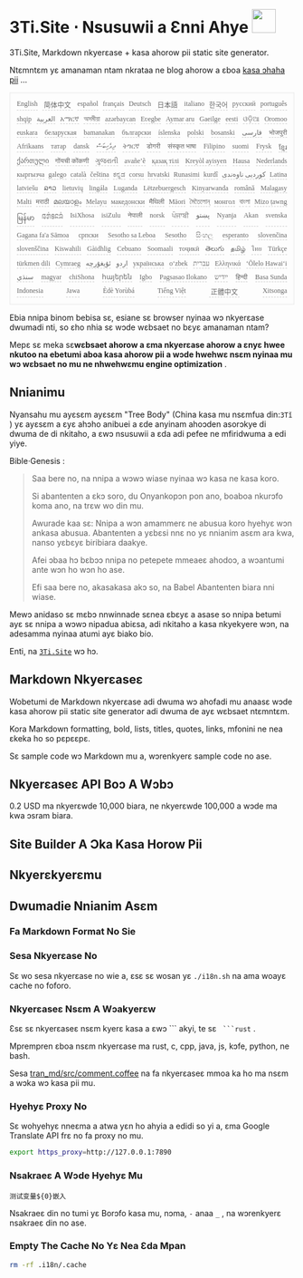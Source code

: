 <h1 style="justify-content:space-between">3Ti.Site ⋅ Nsusuwii a Ɛnni Ahye <img src="//i-01.eu.org/3Ti/logo.svg" style="user-select:none;margin-top:-1px;width:42px"></h1>

3Ti.Site, Markdown nkyerɛase + kasa ahorow pii static site generator.

Ntɛmntɛm yɛ amanaman ntam nkrataa ne blog ahorow a ɛboa [kasa ɔhaha pii](https://github.com/i18n-site/node/blob/main/lang/src/index.js) ...

<pre class="langli" style="display:flex;flex-wrap:wrap;background:transparent;border:1px solid #eee;font-size:12px;box-shadow:0 0 3px inset #eee;padding:12px 5px 4px 12px;justify-content:space-between;"><style>pre.langli i{font-weight:300;font-family:s;margin-right:7px;margin-bottom:8px;font-style:normal;color:#666;border-bottom:1px dashed #ccc;}</style><i>English</i><i> 简体中文 </i><i>español</i><i>français</i><i>Deutsch</i><i> 日本語 </i><i>italiano</i><i>한국어</i><i>русский</i><i>português</i><i>shqip</i><i>‫العربية‬</i><i>አማርኛ</i><i>অসমীয়া</i><i>azərbaycan</i><i>Eʋegbe</i><i>Aymar aru</i><i>Gaeilge</i><i>eesti</i><i>ଓଡ଼ିଆ</i><i>Oromoo</i><i>euskara</i><i>беларуская</i><i>bamanakan</i><i>български</i><i>íslenska</i><i>polski</i><i>bosanski</i><i>‫فارسی‬</i><i>भोजपुरी</i><i>Afrikaans</i><i>татар</i><i>dansk</i><i>‫ދިވެހިބަސް‬</i><i>ትግርኛ</i><i>डोगरी</i><i>संस्कृत भाषा</i><i>Filipino</i><i>suomi</i><i>Frysk</i><i>ខ្មែរ</i><i>ქართული</i><i>गोंयची कोंकणी</i><i>ગુજરાતી</i><i>avañe’ẽ</i><i>қазақ тілі</i><i>Kreyòl ayisyen</i><i>Hausa</i><i>Nederlands</i><i>кыргызча</i><i>galego</i><i>català</i><i>čeština</i><i>ಕನ್ನಡ</i><i>corsu</i><i>hrvatski</i><i>Runasimi</i><i>kurdî</i><i>‫کوردیی ناوەندی‬</i><i>Latina</i><i>latviešu</i><i>ລາວ</i><i>lietuvių</i><i>lingála</i><i>Luganda</i><i>Lëtzebuergesch</i><i>Kinyarwanda</i><i>română</i><i>Malagasy</i><i>Malti</i><i>मराठी</i><i>മലയാളം</i><i>Melayu</i><i>македонски</i><i>मैथिली</i><i>Māori</i><i>মৈতৈলোন্</i><i>монгол</i><i>বাংলা</i><i>Mizo ṭawng</i><i>မြန်မာ</i><i>𞄀𞄄𞄰𞄩𞄍𞄜𞄰</i><i>IsiXhosa</i><i>isiZulu</i><i>नेपाली</i><i>norsk</i><i>ਪੰਜਾਬੀ</i><i>‫پښتو‬</i><i>Nyanja</i><i>Akan</i><i>svenska</i><i>Gagana fa'a Sāmoa</i><i>српски</i><i>Sesotho sa Leboa</i><i>Sesotho</i><i>සිංහල</i><i>esperanto</i><i>slovenčina</i><i>slovenščina</i><i>Kiswahili</i><i>Gàidhlig</i><i>Cebuano</i><i>Soomaali</i><i>тоҷикӣ</i><i>తెలుగు</i><i>தமிழ்</i><i>ไทย</i><i>Türkçe</i><i>türkmen dili</i><i>Cymraeg</i><i>‫ئۇيغۇرچە‬</i><i>‫اردو‬</i><i>українська</i><i>o‘zbek</i><i>‫עברית‬</i><i>Ελληνικά</i><i>ʻŌlelo Hawaiʻi</i><i>‫سنڌي‬</i><i>magyar</i><i>chiShona</i><i>հայերեն</i><i>Igbo</i><i>Pagsasao Ilokano</i><i>‫ייִדיש‬</i><i>हिन्दी</i><i>Basa Sunda</i><i>Indonesia</i><i>Jawa</i><i>Èdè Yorùbá</i><i>Tiếng Việt</i><i> 正體中文 </i><i>Xitsonga</i></pre>

Ebia nnipa binom bebisa sɛ, esiane sɛ browser nyinaa wɔ nkyerɛase dwumadi nti, so ɛho nhia sɛ wɔde wɛbsaet no bɛyɛ amanaman ntam?

Mepɛ sɛ meka sɛ**wɛbsaet ahorow a ɛma nkyerɛase ahorow a ɛnyɛ hwee nkutoo na ebetumi aboa kasa ahorow pii a wɔde hwehwɛ nsɛm nyinaa mu wɔ wɛbsaet no mu ne nhwehwɛmu engine optimization** .

## Nnianimu

Nyansahu mu ayɛsɛm ayɛsɛm &quot;Tree Body&quot; (China kasa mu nsɛmfua din:`3Tǐ` ) yɛ ayɛsɛm a ɛyɛ ahɔho anibuei a ɛde anyinam ahoɔden asorɔkye di dwuma de di nkitaho, a ɛwɔ nsusuwii a ɛda adi pefee ne mfiridwuma a edi yiye.

Bible·Genesis :

> Saa bere no, na nnipa a wɔwɔ wiase nyinaa wɔ kasa ne kasa koro.
>
> Si abantenten a ɛkɔ soro, du Onyankopɔn pon ano, boaboa nkurɔfo koma ano, na trɛw wo din mu.
>
> Awurade kaa sɛ: Nnipa a wɔn amammerɛ ne abusua koro hyehyɛ wɔn ankasa abusua. Abantenten a yɛbɛsi nnɛ no yɛ nnianim asɛm ara kwa, nanso yɛbɛyɛ biribiara daakye.
>
> Afei ɔbaa hɔ bɛbɔɔ nnipa no petepete mmeaeɛ ahodoɔ, a wɔantumi ante wɔn ho wɔn ho ase.
>
> Efi saa bere no, akasakasa akɔ so, na Babel Abantenten biara nni wiase.

Mewɔ anidaso sɛ mɛbɔ nnwinnade sɛnea ɛbɛyɛ a asase so nnipa betumi ayɛ sɛ nnipa a wɔwɔ nipadua abiɛsa, adi nkitaho a kasa nkyekyere wɔn, na adesamma nyinaa atumi ayɛ biako bio.

Enti, na [`3Ti.Site`](//3Ti.Site) wɔ hɔ.

## Markdown Nkyerɛaseɛ

Wobetumi de Markdown nkyerɛase adi dwuma wɔ ahofadi mu anaasɛ wɔde kasa ahorow pii static site generator adi dwuma de ayɛ wɛbsaet ntɛmntɛm.

Kora Markdown formatting, bold, lists, titles, quotes, links, mfonini ne nea ɛkeka ho so pɛpɛɛpɛ.

Sɛ sample code wɔ Markdown mu a, wɔrenkyerɛ sample code no ase.

## Nkyerɛaseɛ API Boɔ A Wɔbɔ

0.2 USD ma nkyerɛwde 10,000 biara, ne nkyerɛwde 100,000 a wɔde ma kwa ɔsram biara.

## Site Builder A Ɔka Kasa Horow Pii

## Nkyerɛkyerɛmu

## Dwumadie Nnianim Asɛm

### Fa Markdown Format No Sie

### Sesa Nkyerɛase No

Sɛ wo sesa nkyerɛase no wie a, ɛsɛ sɛ wosan yɛ `./i18n.sh` na ama woayɛ cache no foforo.

### Nkyerɛaseɛ Nsɛm A Wɔakyerɛw

Ɛsɛ sɛ nkyerɛaseɛ nsɛm kyerɛ kasa a ɛwɔ \``` akyi, te sɛ ` ```rust` .

Mprempren ɛboa nsɛm nkyerɛase ma rust, c, cpp, java, js, kɔfe, python, ne bash.

Sesa [tran_md/src/comment.coffee](https://github.com/i18n-site/node/blob/main/tran_md/src/comment.coffee) na fa nkyerɛaseɛ mmoa ka ho ma nsɛm a wɔka wɔ kasa pii mu.

### Hyehyɛ Proxy No

Sɛ wohyehyɛ nneɛma a atwa yɛn ho ahyia a edidi so yi a, ɛma Google Translate API frɛ no fa proxy no mu.

```bash
export https_proxy=http://127.0.0.1:7890
```

### Nsakraeɛ A Wɔde Hyehyɛ Mu

```
测试变量${0}嵌入
```

Nsakraeɛ din no tumi yɛ Borɔfo kasa mu, nɔma, `-` anaa `_` , na wɔrenkyerɛ nsakraeɛ din no ase.

### Empty The Cache No Yɛ Nea Ɛda Mpan

```bash
rm -rf .i18n/.cache
```
